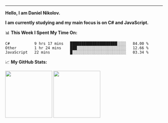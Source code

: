 ---
**Hello, I am Daniel Nikolov.**

**I am currently studying and my main focus is on C# and JavaScript.**

📊 **This Week I Spent My Time On:**
<!--START_SECTION:waka-->
```text
C#           9 hrs 17 mins   █████████████████████░░░░   84.00 % 
Other        1 hr 24 mins    ███░░░░░░░░░░░░░░░░░░░░░░   12.66 % 
JavaScript   22 mins         █░░░░░░░░░░░░░░░░░░░░░░░░   03.34 % 
```
<!--END_SECTION:waka-->

📈 **My GitHub Stats:**

<p>
  <img height="150em" src="https://github-readme-stats.vercel.app/api?username=NikolovDaniel&show_icons=true&hide_border=true&&count_private=true&include_all_commits=true" />
  <img height="150em" src="https://github-readme-stats.vercel.app/api/top-langs/?username=NikolovDaniel&exclude_repo=KNN-Image-Classification&show_icons=true&hide_border=true&layout=compact&langs_count=8s"/>
</p>
